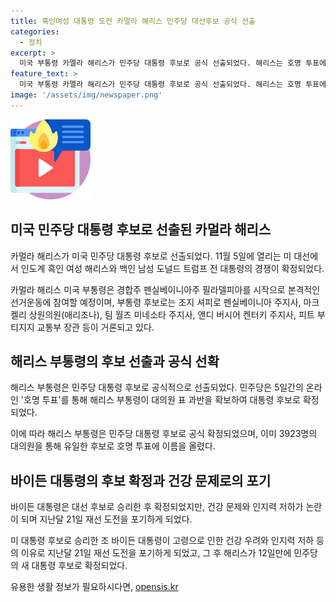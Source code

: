 ```yaml
---
title: 흑인여성 대통령 도전 카멀라 해리스 민주당 대선후보 공식 선출
categories:
  - 정치
excerpt: >
  미국 부통령 카멜라 해리스가 민주당 대통령 후보로 공식 선출되었다. 해리스는 호명 투표에서 대의원 과반 지지를 얻어 확정되었으며, 이에 따라 민주당 대통령 후보가 됐다. 이는 조 바이든 대통령의 후보 확정 후 고령으로 인한 건강 우려와 인지력 저하로 인해 후보를 포기한 뒤 12일만에 이뤄진 일이다. 11월 5일 미 대선은 인도계 흑인 여성 해리스와 백인 남성 도널드 트럼프 전 대통령의 구도가 확정되었는데, 해리스는 곧 러닝메이트 후보를 발표하고, 필라델피아를 시작으로 본격적인 선거운동에 착수할 예정이다.
feature_text: >
  미국 부통령 카멜라 해리스가 민주당 대통령 후보로 공식 선출되었다. 해리스는 호명 투표에서 대의원 과반 지지를 얻어 확정되었으며, 이에 따라 민주당 대통령 후보가 됐다. 이는 조 바이든 대통령의 후보 확정 후 고령으로 인한 건강 우려와 인지력 저하로 인해 후보를 포기한 뒤 12일만에 이뤄진 일이다. 11월 5일 미 대선은 인도계 흑인 여성 해리스와 백인 남성 도널드 트럼프 전 대통령의 구도가 확정되었는데, 해리스는 곧 러닝메이트 후보를 발표하고, 필라델피아를 시작으로 본격적인 선거운동에 착수할 예정이다.
image: '/assets/img/newspaper.png'
---
```


<p><img src="/assets/img/news.png" alt="rentncar 속보" /></p>

<h2>미국 민주당 대통령 후보로 선출된 카멀라 해리스</h2>

<p>카멀라 해리스가 미국 민주당 대통령 후보로 선출되었다. 11월 5일에 열리는 미 대선에서 인도계 흑인 여성 해리스와 백인 남성 도널드 트럼프 전 대통령의 경쟁이 확정되었다.</p>

<p data-ke-size="size16">카멀라 해리스 미국 부통령은 경합주 펜실베이니아주 필라델피아를 시작으로 본격적인 선거운동에 참여할 예정이며, 부통령 후보로는 조지 셔피로 펜실베이니아 주지사, 마크 켈리 상원의원(애리조나), 팀 월즈 미네소타 주지사, 앤디 버시어 켄터키 주지사, 피트 부티지지 교통부 장관 등이 거론되고 있다.</p>

<h2>해리스 부통령의 후보 선출과 공식 선확</h2>

<p>해리스 부통령은 민주당 대통령 후보로 공식적으로 선출되었다. 민주당은 5일간의 온라인 '호명 투표'를 통해 해리스 부통령이 대의원 표 과반을 확보하여 대통령 후보로 확정되었다.</p>

<p data-ke-size="size16">이에 따라 해리스 부통령은 민주당 대통령 후보로 공식 확정되었으며, 이미 3923명의 대의원을 통해 유일한 후보로 호명 투표에 이름을 올렸다.</p>

<h2>바이든 대통령의 후보 확정과 건강 문제로의 포기</h2>

<p>바이든 대통령은 대선 후보로 승리한 후 확정되었지만, 건강 문제와 인지력 저하가 논란이 되며 지난달 21일 재선 도전을 포기하게 되었다.</p>

<p data-ke-size="size16">미 대통령 후보로 승리한 조 바이든 대통령이 고령으로 인한 건강 우려와 인지력 저하 등의 이유로 지난달 21일 재선 도전을 포기하게 되었고, 그 후 해리스가 12일만에 민주당의 새 대통령 후보로 확정되었다.</p>
유용한 생활 정보가 필요하시다면, <a href="https://opensis.kr" rel="dofollow">opensis.kr</a>


